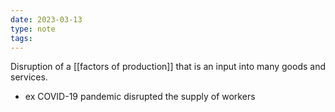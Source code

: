 ```yaml
---
date: 2023-03-13
type: note
tags: 
---
```


Disruption of a [[factors of production]] that is an input into many goods and services.
- ex COVID-19 pandemic disrupted the supply of workers
